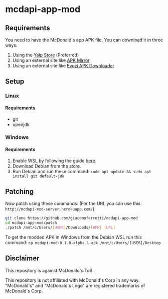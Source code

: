 # mcdapi-app-mod

## Requirements
You need to have the McDonald's app APK file. You can download it in three ways:
1. Using the [Yalp Store](https://github.com/yeriomin/YalpStore/releases) (Preferred)
2. Using an external site like [APK Mirror](https://www.apkmirror.com/apk/mcdonalds-apps/)
3. Using an external site like [Evozi APK Downloader](https://apps.evozi.com/apk-downloader/)

## Setup
### Linux
#### Requirements
* git
* openjdk

### Windows
#### Requirements
1. Enable WSL by following the guide [here](https://aka.ms/wslinstall).
2. Download Debian from the store.
3. Run Debian and run these command: `sudo apt update && sudo apt install git default-jdk`

## Patching
Now patch using these commands: (For the URL you can use this: `http://mcdapi-mod-server.herokuapp.com/`)
```bash
git clone https://github.com/giacomoferretti/mcdapi-app-mod
cd mcdapi-app-mod/patch
./patch /mnt/c/Users/[USER]/Downloads/[APK] [URL]
```

To get the modded APK in Windows from the Debian WSL run this command: `cp mcdapi-mod-0.1.0-alpha.1.apk /mnt/c/Users/[USER]/Desktop`

## Disclaimer
This repository is against McDonald's ToS.

This repository is not affiliated with McDonald's Corp in any way. "McDonald's" and "McDonald's Logo" are registered trademarks of McDonald's Corp.
